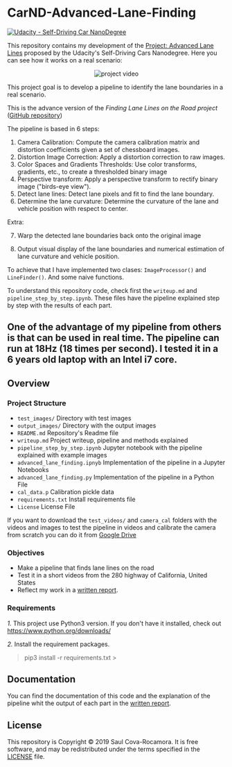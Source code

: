 # CarND-Advanced-Lane-Finding
[![Udacity - Self-Driving Car NanoDegree](https://s3.amazonaws.com/udacity-sdc/github/shield-carnd.svg)](http://www.udacity.com/drive)


This repository contains my development of the [Project: Advanced Lane Lines](https://github.com/udacity/CarND-Advanced-Lane-Lines) proposed by the Udacity's Self-Driving Cars Nanodegree. Here you can see how it works on a real scenario:


<p align="center">
  <img src="output_images/project_video.gif" alt="project video" />
</p>


This project goal is to develop a pipeline to identify the lane boundaries in a real scenario. 

This is the advance version of the *Finding Lane Lines on the Road project* ([GitHub repository](https://github.com/rscova/CarND-LaneLines-P1))

The pipeline is based in 6 steps:
1. Camera Calibration: Compute the camera calibration matrix and distortion coefficients given a set of chessboard images.
2. Distortion Image Correction: Apply a distortion correction to raw images.
3. Color Spaces and Gradients Thresholds: Use color transforms, gradients, etc., to create a thresholded binary image
4. Perspective transform: Apply a perspective transform to rectify binary image ("birds-eye view").
5. Detect lane lines: Detect lane pixels and fit to find the lane boundary.
6. Determine the lane curvature: Determine the curvature of the lane and vehicle position with respect to center.

Extra:

7. Warp the detected lane boundaries back onto the original image

8. Output visual display of the lane boundaries and numerical estimation of lane curvature and vehicle position.

To achieve that I have implemented two clases: `ImageProcessor()` and `LineFinder()`. And some naive functions.

To understand this repository code, check first the `writeup.md` and `pipeline_step_by_step.ipynb`. These files have the pipeline explained step by step with the results of each part.


One of the advantage of my pipeline from others is that can be used in real time. The pipeline can run at 18Hz (18 times per second). I tested it in a 6 years old laptop with an Intel i7 core.
---

## Overview

### Project Structure
* `test_images/` Directory with test images
* `output_images/` Directory with the output images
* `README.md` Repository's Readme file
* `writeup.md` Project writeup, pipeline and methods explained
* `pipeline_step_by_step.ipynb` Jupyter notebook with the pipeline explained with example images
* `advanced_lane_finding.ipnyb` Implementation of the pipeline in a Jupyter Notebooks
* `advanced_lane_finding.py` Implementation of the pipeline in a Python File
* `cal_data.p` Calibration pickle data
* `requirements.txt` Install requirements file
* `License` License File

If you want to download the `test_videos/` and `camera_cal` folders with the videos and images to test the pipeline in videos and calibrate the camera from scratch you can do it from [Google Drive]()

### Objectives
* Make a pipeline that finds lane lines on the road
* Test it in a short videos from the 280 highway of California, United States
* Reflect my work in a  <A HREF="https://github.com/rscova/CarND-Advanced-Lane-Lines/blob/master/writeup.md" target="_blank"> written report</A>.

###  Requirements
*1.* This project use Python3 version.  If you don't have it installed, check out  https://www.python.org/downloads/ 

*2.* Install the requirement packages.
> pip3 install -r requirements.txt >


## Documentation
You can find the documentation of this code and the explanation of the pipeline whit the output of each part in the <A HREF="https://github.com/rscova/CarND-Advanced-Lane-Lines/blob/master/writeup.md" target="_blank"> written report</A>.

## License 
This repository is Copyright © 2019 Saul Cova-Rocamora. It is free software, and may be redistributed under the terms specified in the <A HREF="https://github.com/rscova/CarND-Advanced-Lane-Lines/blob/master/LICENSE" target="_blank">LICENSE</A> file.





